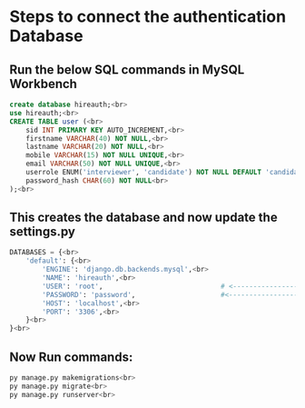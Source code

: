 # Steps to connect the authentication Database <br>

## Run the below SQL commands in MySQL Workbench <br>


```sql
create database hireauth;<br>
use hireauth;<br>
CREATE TABLE user (<br>
    sid INT PRIMARY KEY AUTO_INCREMENT,<br>
    firstname VARCHAR(40) NOT NULL,<br>
    lastname VARCHAR(20) NOT NULL,<br>
    mobile VARCHAR(15) NOT NULL UNIQUE,<br>
    email VARCHAR(50) NOT NULL UNIQUE,<br>
    userrole ENUM('interviewer', 'candidate') NOT NULL DEFAULT 'candidate',<br>
    password_hash CHAR(60) NOT NULL<br>
);<br>
```

## This creates the database and now update the settings.py <br>

```python
DATABASES = {<br>
    'default': {<br>
        'ENGINE': 'django.db.backends.mysql',<br>
        'NAME': 'hireauth',<br>
        'USER': 'root',                             # <--------------------- Add the user<br>
        'PASSWORD': 'password',                     #<--------------------- Add the password<br>
        'HOST': 'localhost',<br>
        'PORT': '3306',<br>
    }<br>
}<br>
```

## Now Run commands:

```python
py manage.py makemigrations<br>
py manage.py migrate<br>
py manage.py runserver<br>
```
